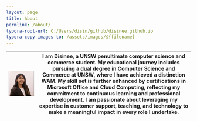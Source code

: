 ```yaml
---
layout: page
title: About
permlink: /about/
typora-root-url: C:/Users/disin/github/disinee.github.io
typora-copy-images-to: /assets/images/${filename}
---
```

| ![profile image](/assets/images/about/1720595057457.jpeg) | I am Disinee, a UNSW penultimate computer science and commerce student. My educational journey includes pursuing a dual degree in Computer Science and Commerce at UNSW, where I have achieved a distinction WAM. My skill set is further enhanced by certifications in Microsoft Office and Cloud Computing, reflecting my commitment to continuous learning and professional development. I am passionate about leveraging my expertise in customer support, teaching, and technology to make a meaningful impact in every role I undertake. |
| --------------------------------------------------------- | ------------------------------------------------------------ |

